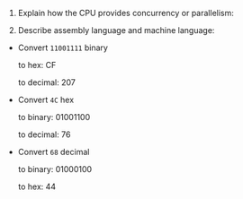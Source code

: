 <!-- Answers to the Short Answer Essay Questions go here -->

1. Explain how the CPU provides concurrency or parallelism:


2. Describe assembly language and machine language:


* Convert `11001111` binary

    to hex: CF

    to decimal: 207


* Convert `4C` hex

    to binary:  01001100

    to decimal:  76


* Convert `68` decimal

    to binary:  01000100

    to hex: 44